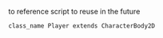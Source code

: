 to reference script to reuse in the future

```python
class_name Player extends CharacterBody2D
```

